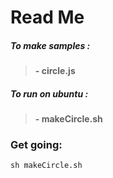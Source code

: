 # Read Me

##### To make samples : 
>**- circle.js**


##### To run on ubuntu :
>**- makeCircle.sh**






### Get going:

```
sh makeCircle.sh
```
